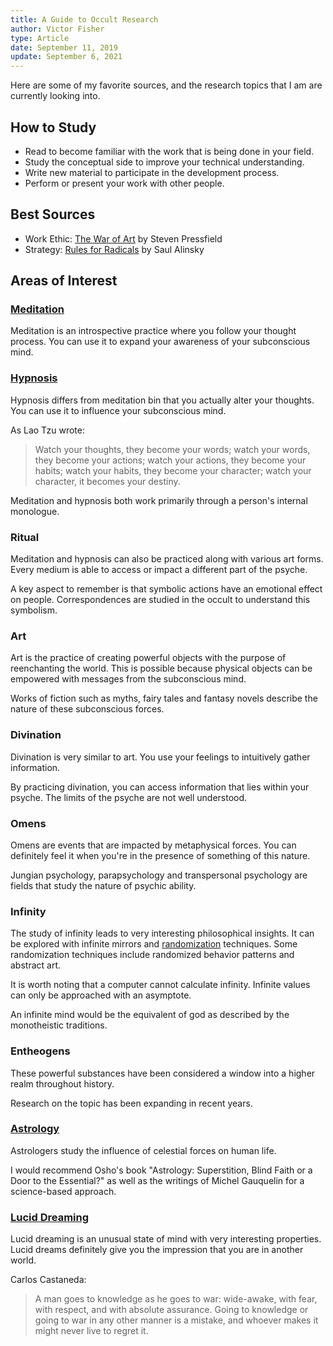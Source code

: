 ```yaml
---
title: A Guide to Occult Research
author: Victor Fisher
type: Article
date: September 11, 2019
update: September 6, 2021
---
```


<post :title="title"></post>

Here are some of my favorite sources, and the research topics that I am are currently looking into.

## How to Study

-   Read to become familiar with the work that is being done in your field.
-   Study the conceptual side to improve your technical understanding.
-   Write new material to participate in the development process.
-   Perform or present your work with other people.

## Best Sources

-   Work Ethic: [The War of Art](http://www.worldcat.org/oclc/955664049) by Steven Pressfield
-   Strategy: [Rules for Radicals](http://www.worldcat.org/oclc/680744744) by Saul Alinsky
<!-- -   Art History: [Why Beauty Matters](https://www.youtube.com/watch?v=bHw4MMEnmpc) by Sir Roger Scruton
-   Art History: [Beauty and the Restoration of the Sacred](https://www.youtube.com/watch?v=ShjGnEQjoxc) by Sir Roger Scruton
-   Spirituality: [The Mysticism of Sound and Music](http://www.worldcat.org/oclc/769033889) by Hazrat Inayat Khan -->

## Areas of Interest

### [Meditation](http://www.worldcat.org/oclc/773695994)

Meditation is an introspective practice where you follow your thought process. You can use it to expand your awareness of your subconscious mind.

### [Hypnosis](http://www.worldcat.org/oclc/1066694401)

Hypnosis differs from meditation bin that you actually alter your thoughts. You can use it to influence your subconscious mind.

As Lao Tzu wrote:
> Watch your thoughts, they become your words;
> watch your words, they become your actions;
> watch your actions, they become your habits;
> watch your habits, they become your character;
> watch your character, it becomes your destiny.

Meditation and hypnosis both work primarily through a person's internal monologue.

### Ritual

Meditation and hypnosis can also be practiced along with various art forms. Every medium is able to access or impact a different part of the psyche.

A key aspect to remember is that symbolic actions have an emotional effect on people. Correspondences are studied in the occult to understand this symbolism.

### Art

Art is the practice of creating powerful objects with the purpose of reenchanting the world. This is possible because physical objects can be empowered with messages from the subconscious mind.

Works of fiction such as myths, fairy tales and fantasy novels describe the nature of these subconscious forces.

### Divination

Divination is very similar to art. You use your feelings to intuitively gather information.

By practicing divination, you can access information that lies within your psyche. The limits of the psyche are not well understood.

### Omens

Omens are events that are impacted by metaphysical forces. You can definitely feel it when you're in the presence of something of this nature.

Jungian psychology, parapsychology and transpersonal psychology are fields that study the nature of psychic ability.

### Infinity

The study of infinity leads to very interesting philosophical insights. It can be explored with infinite mirrors and [randomization](https://www.random.org/) techniques. Some randomization techniques include randomized behavior patterns and abstract art.

It is worth noting that a computer cannot calculate infinity. Infinite values can only be approached with an asymptote.

An infinite mind would be the equivalent of god as described by the monotheistic traditions.

### Entheogens

These powerful substances have been considered a window into a higher realm throughout history.

Research on the topic has been expanding in recent years.

### [Astrology](http://www.worldcat.org/oclc/954128880)

Astrologers study the influence of celestial forces on human life.

I would recommend Osho's book "Astrology: Superstition, Blind Faith or a Door to the Essential?" as well as the writings of Michel Gauquelin for a science-based approach.

### [Lucid Dreaming](http://www.worldcat.org/oclc/993816515)

Lucid dreaming is an unusual state of mind with very interesting properties. Lucid dreams definitely give you the impression that you are in another world.

Carlos Castaneda:
> A man goes to knowledge as he goes to war: wide-awake, with fear, with respect, and with absolute assurance. Going to knowledge or going to war in any other manner is a mistake, and whoever makes it might never live to regret it.
